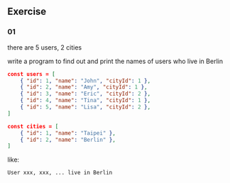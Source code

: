 ## Exercise

### 01 

there are 5 users, 2 cities

write a program to find out and print the names of users who live in Berlin

```json
const users = [
    { "id": 1, "name": "John", "cityId": 1 },
    { "id": 2, "name": "Amy", "cityId": 1 },
    { "id": 3, "name": "Eric", "cityId": 2 },
    { "id": 4, "name": "Tina", "cityId": 1 },
    { "id": 5, "name": "Lisa", "cityId": 2 },
]

const cities = [
    { "id": 1, "name": "Taipei" },
    { "id": 2, "name": "Berlin" },
]
```

like:
```
User xxx, xxx, ... live in Berlin
```